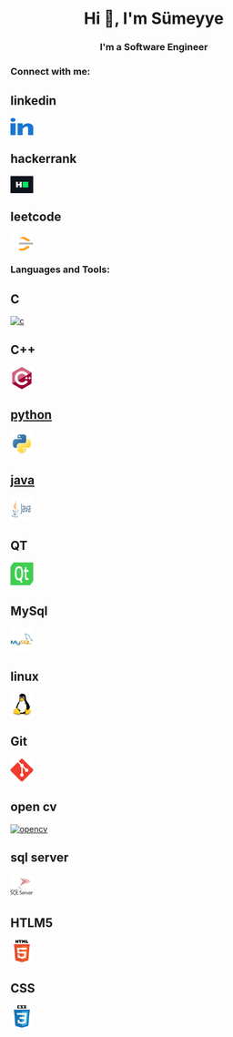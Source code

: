 <h1 align="center">Hi 👋, I'm Sümeyye</h1>
<h3 align="center">I'm a Software Engineer</h3>

<h3 align="left">Connect with me:</h3>
<p align="left">

## linkedin
<a href="https://linkedin.com/in/sumeyyabektas" target="blank"><img align="center" src="./img/linkedin.svg" alt="sumeyyabektas" height="30" width="40" /></a>

 ## hackerrank
<a href="https://www.hackerrank.com/sumeyye_bektass" target="blank"><img align="center" src="./img/hackerrank.svg" alt="sumeyye_bektass" height="30" width="40" /></a>
</p>

## leetcode 
<a href="https://leetcode.com/sbektas/" target="blank"><img align="center" src="./img/leet-code.svg" alt="sumeyye_bektass" height="30" width="40" /></a>
</p>

<h3 align="left">Languages and Tools:</h3>

## C  
<p align="left"> <a href="https://www.cprogramming.com/" target="_blank" rel="noreferrer"> <img src="./img/c-original" alt="c" width="40" height="40"/> </a>

## C++
 <a href="https://www.w3schools.com/cpp/" target="_blank" rel="noreferrer"> <img src="./img/cplusplus-original.svg" alt="cplusplus" width="40" height="40"/> 

 ## python 
<a href="https://www.python.org" target="_blank" rel="noreferrer"> <img src="./img/python-original.svg" alt="python" width="40" height="40"/>

## java 
<a target="_blank" rel="noreferrer"> <img src="./img/java-ar21.svg" alt="java" width="40" height="40"/>

## QT
 </a> <a href="https://www.qt.io/" target="_blank" rel="noreferrer"> <img src="./img/Qt_logo_2016.svg" alt="qt" width="40" height="40"/> </a> 

  ## MySql 
  <a href="https://www.mysql.com/" target="_blank" rel="noreferrer"> <img src="./img/mysql-original-wordmark.svg" alt="mysql" width="40" height="40"/> </a> 


 ## linux
  <a href="https://www.linux.org/" target="_blank" rel="noreferrer"> <img src="./img/linux-original.svg" alt="linux" width="40" height="40"/> </a> 
 
 ## Git
 </a> <a href="https://git-scm.com/" target="_blank" rel="noreferrer"> <img src="./img/git-scm-icon.svg" alt="git" width="40" height="40"/> </a>  
  
## open cv 
  <a href="https://opencv.org/" target="_blank" rel="noreferrer"> <img src=".img/opencv-icon.svg" alt="opencv" width="40" height="40"/> </a>

## sql server
  <a href="https://www.microsoft.com/en-us/sql-server" target="_blank" rel="noreferrer"> <img src="./img/microsoft-sql-server-logo.svg" alt="mssql" width="40" height="40"/> </a>

 ## HTLM5
 <a href="https://www.w3.org/html/" target="_blank" rel="noreferrer"> <img src="./img/html5-original-wordmark.svg" alt="html5" width="40" height="40"/> </a>

## CSS
 </a> <a href="https://www.w3schools.com/css/" target="_blank" rel="noreferrer"> <img src="./img/css3-original-wordmark.svg" alt="css3" width="40" height="40"/> 